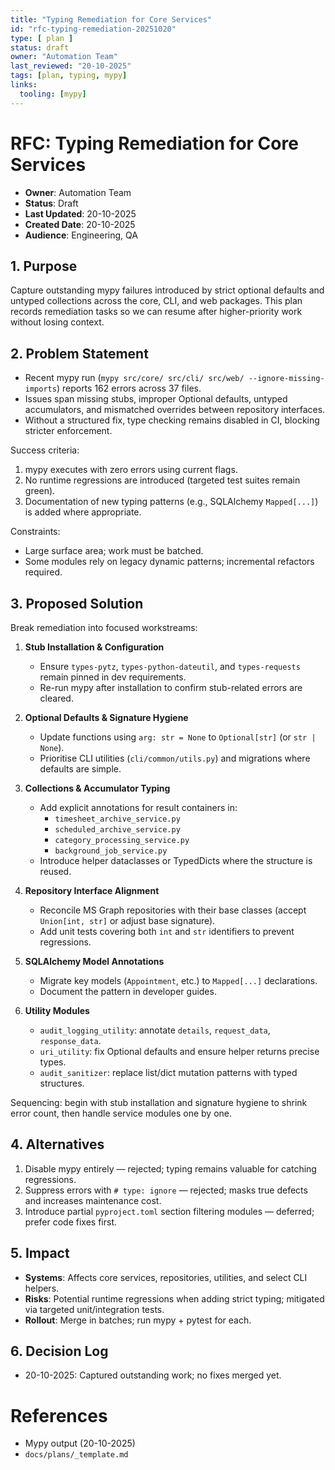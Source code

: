 ```yaml
---
title: "Typing Remediation for Core Services"
id: "rfc-typing-remediation-20251020"
type: [ plan ]
status: draft
owner: "Automation Team"
last_reviewed: "20-10-2025"
tags: [plan, typing, mypy]
links:
  tooling: [mypy]
---
```


# RFC: Typing Remediation for Core Services

- **Owner**: Automation Team
- **Status**: Draft
- **Last Updated**: 20-10-2025
- **Created Date**: 20-10-2025
- **Audience**: Engineering, QA

## 1. Purpose

Capture outstanding mypy failures introduced by strict optional defaults and untyped collections across the core, CLI, and web packages. This plan records remediation tasks so we can resume after higher-priority work without losing context.

## 2. Problem Statement

- Recent mypy run (`mypy src/core/ src/cli/ src/web/ --ignore-missing-imports`) reports 162 errors across 37 files.
- Issues span missing stubs, improper Optional defaults, untyped accumulators, and mismatched overrides between repository interfaces.
- Without a structured fix, type checking remains disabled in CI, blocking stricter enforcement.

Success criteria:

1. mypy executes with zero errors using current flags.
2. No runtime regressions are introduced (targeted test suites remain green).
3. Documentation of new typing patterns (e.g., SQLAlchemy `Mapped[...]`) is added where appropriate.

Constraints:

- Large surface area; work must be batched.
- Some modules rely on legacy dynamic patterns; incremental refactors required.

## 3. Proposed Solution

Break remediation into focused workstreams:

1. **Stub Installation & Configuration**
   - Ensure `types-pytz`, `types-python-dateutil`, and `types-requests` remain pinned in dev requirements.
   - Re-run mypy after installation to confirm stub-related errors are cleared.

2. **Optional Defaults & Signature Hygiene**
   - Update functions using `arg: str = None` to `Optional[str]` (or `str | None`).
   - Prioritise CLI utilities (`cli/common/utils.py`) and migrations where defaults are simple.

3. **Collections & Accumulator Typing**
   - Add explicit annotations for result containers in:
     - `timesheet_archive_service.py`
     - `scheduled_archive_service.py`
     - `category_processing_service.py`
     - `background_job_service.py`
   - Introduce helper dataclasses or TypedDicts where the structure is reused.

4. **Repository Interface Alignment**
   - Reconcile MS Graph repositories with their base classes (accept `Union[int, str]` or adjust base signature).
   - Add unit tests covering both `int` and `str` identifiers to prevent regressions.

5. **SQLAlchemy Model Annotations**
   - Migrate key models (`Appointment`, etc.) to `Mapped[...]` declarations.
   - Document the pattern in developer guides.

6. **Utility Modules**
   - `audit_logging_utility`: annotate `details`, `request_data`, `response_data`.
   - `uri_utility`: fix Optional defaults and ensure helper returns precise types.
   - `audit_sanitizer`: replace list/dict mutation patterns with typed structures.

Sequencing: begin with stub installation and signature hygiene to shrink error count, then handle service modules one by one.

## 4. Alternatives

1. Disable mypy entirely — rejected; typing remains valuable for catching regressions.
2. Suppress errors with `# type: ignore` — rejected; masks true defects and increases maintenance cost.
3. Introduce partial `pyproject.toml` section filtering modules — deferred; prefer code fixes first.

## 5. Impact

- **Systems**: Affects core services, repositories, utilities, and select CLI helpers.
- **Risks**: Potential runtime regressions when adding strict typing; mitigated via targeted unit/integration tests.
- **Rollout**: Merge in batches; run mypy + pytest for each.

## 6. Decision Log

- 20-10-2025: Captured outstanding work; no fixes merged yet.

# References

- Mypy output (20-10-2025)
- `docs/plans/_template.md`
